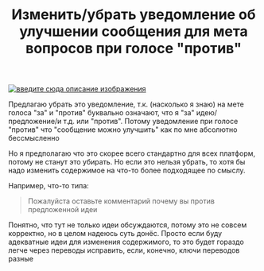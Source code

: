 ﻿---
title: "Изменить/убрать уведомление об улучшении сообщения для мета вопросов при голосе &quot;против&quot;"
se.owner.user_id: 385375
se.owner.display_name: "EzioMercer"
se.owner.link: "https://ru.meta.stackoverflow.com/users/385375/eziomercer"
se.link: "https://ru.meta.stackoverflow.com/questions/12310/%d0%98%d0%b7%d0%bc%d0%b5%d0%bd%d0%b8%d1%82%d1%8c-%d1%83%d0%b1%d1%80%d0%b0%d1%82%d1%8c-%d1%83%d0%b2%d0%b5%d0%b4%d0%be%d0%bc%d0%bb%d0%b5%d0%bd%d0%b8%d0%b5-%d0%be%d0%b1-%d1%83%d0%bb%d1%83%d1%87%d1%88%d0%b5%d0%bd%d0%b8%d0%b8-%d1%81%d0%be%d0%be%d0%b1%d1%89%d0%b5%d0%bd%d0%b8%d1%8f-%d0%b4%d0%bb%d1%8f-%d0%bc%d0%b5%d1%82%d0%b0-%d0%b2%d0%be%d0%bf%d1%80%d0%be%d1%81%d0%be%d0%b2-%d0%bf%d1%80%d0%b8-%d0%b3%d0%be%d0%bb%d0%be%d1%81%d0%b5"
se.question_id: 12310
se.post_type: question
---
<p><a href="https://i.stack.imgur.com/FPpNl.png" rel="nofollow noreferrer"><img src="https://i.stack.imgur.com/FPpNl.png" alt="введите сюда описание изображения" /></a></p>
<p>Предлагаю убрать это уведомление, т.к. (насколько я знаю) на мете голоса &quot;за&quot; и &quot;против&quot; буквально означают, что я &quot;за&quot; идею/предложение/и т.д. или &quot;против&quot;. Потому уведомление при голосе &quot;против&quot; что &quot;сообщение можно улучшить&quot; как по мне абсолютно бессмысленно</p>
<p>Но я предполагаю что это скорее всего стандартно для всех платформ, потому не станут это убирать. Но если это нельзя убрать, то хотя бы надо изменить содержимое на что-то более подходящее по смыслу.</p>
<p>Например, что-то типа:</p>
<blockquote>
<p>Пожалуйста оставьте комментарий почему вы против предложенной идеи</p>
</blockquote>
<p>Понятно, что тут не только идеи обсуждаются, потому это не совсем корректно, но в целом надеюсь суть донёс. Просто если буду адекватные идеи для изменения содержимого, то это будет гораздо легче через переводы исправить, если, конечно, ключи переводов разные</p>
